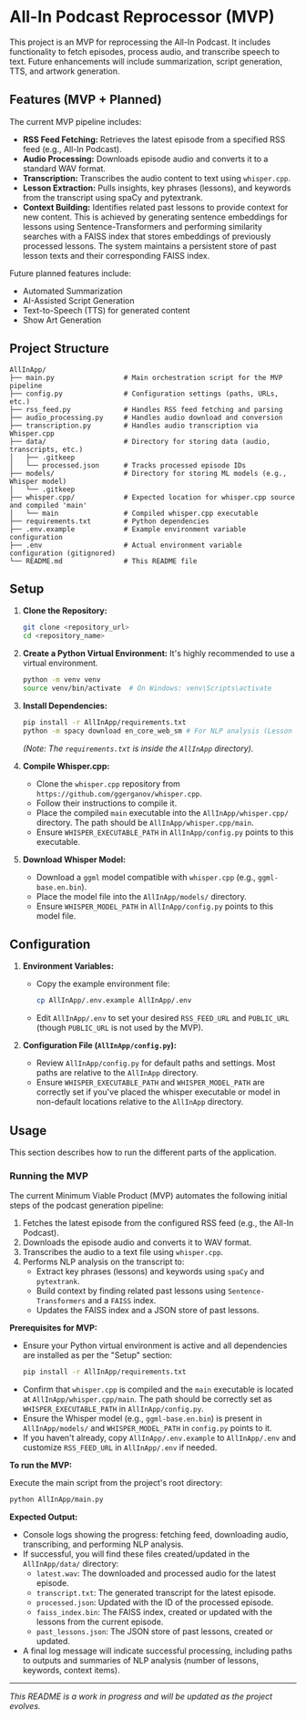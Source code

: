 # All-In Podcast Reprocessor (MVP)

This project is an MVP for reprocessing the All-In Podcast. It includes functionality to fetch episodes, process audio, and transcribe speech to text. Future enhancements will include summarization, script generation, TTS, and artwork generation.

## Features (MVP + Planned)

The current MVP pipeline includes:
*   **RSS Feed Fetching:** Retrieves the latest episode from a specified RSS feed (e.g., All-In Podcast).
*   **Audio Processing:** Downloads episode audio and converts it to a standard WAV format.
*   **Transcription:** Transcribes the audio content to text using `whisper.cpp`.
*   **Lesson Extraction:** Pulls insights, key phrases (lessons), and keywords from the transcript using spaCy and pytextrank.
*   **Context Building:** Identifies related past lessons to provide context for new content. This is achieved by generating sentence embeddings for lessons using Sentence-Transformers and performing similarity searches with a FAISS index that stores embeddings of previously processed lessons. The system maintains a persistent store of past lesson texts and their corresponding FAISS index.

Future planned features include:
*   Automated Summarization
*   AI-Assisted Script Generation
*   Text-to-Speech (TTS) for generated content
*   Show Art Generation

## Project Structure

```
AllInApp/
├── main.py                 # Main orchestration script for the MVP pipeline
├── config.py               # Configuration settings (paths, URLs, etc.)
├── rss_feed.py             # Handles RSS feed fetching and parsing
├── audio_processing.py     # Handles audio download and conversion
├── transcription.py        # Handles audio transcription via Whisper.cpp
├── data/                   # Directory for storing data (audio, transcripts, etc.)
│   ├── .gitkeep
│   └── processed.json      # Tracks processed episode IDs
├── models/                 # Directory for storing ML models (e.g., Whisper model)
│   └── .gitkeep
├── whisper.cpp/            # Expected location for whisper.cpp source and compiled 'main'
│   └── main                # Compiled whisper.cpp executable
├── requirements.txt        # Python dependencies
├── .env.example            # Example environment variable configuration
├── .env                    # Actual environment variable configuration (gitignored)
└── README.md               # This README file
```

## Setup

1.  **Clone the Repository:**
    ```bash
    git clone <repository_url>
    cd <repository_name>
    ```

2.  **Create a Python Virtual Environment:**
    It's highly recommended to use a virtual environment.
    ```bash
    python -m venv venv
    source venv/bin/activate  # On Windows: venv\Scripts\activate
    ```

3.  **Install Dependencies:**
    ```bash
    pip install -r AllInApp/requirements.txt
    python -m spacy download en_core_web_sm # For NLP analysis (Lesson Extraction)
    ```
    *(Note: The `requirements.txt` is inside the `AllInApp` directory).*

4.  **Compile Whisper.cpp:**
    - Clone the `whisper.cpp` repository from `https://github.com/ggerganov/whisper.cpp`.
    - Follow their instructions to compile it.
    - Place the compiled `main` executable into the `AllInApp/whisper.cpp/` directory. The path should be `AllInApp/whisper.cpp/main`.
    - Ensure `WHISPER_EXECUTABLE_PATH` in `AllInApp/config.py` points to this executable.

5.  **Download Whisper Model:**
    - Download a `ggml` model compatible with `whisper.cpp` (e.g., `ggml-base.en.bin`).
    - Place the model file into the `AllInApp/models/` directory.
    - Ensure `WHISPER_MODEL_PATH` in `AllInApp/config.py` points to this model file.

## Configuration

1.  **Environment Variables:**
    - Copy the example environment file:
      ```bash
      cp AllInApp/.env.example AllInApp/.env
      ```
    - Edit `AllInApp/.env` to set your desired `RSS_FEED_URL` and `PUBLIC_URL` (though `PUBLIC_URL` is not used by the MVP).

2.  **Configuration File (`AllInApp/config.py`):**
    - Review `AllInApp/config.py` for default paths and settings. Most paths are relative to the `AllInApp` directory.
    - Ensure `WHISPER_EXECUTABLE_PATH` and `WHISPER_MODEL_PATH` are correctly set if you've placed the whisper executable or model in non-default locations relative to the `AllInApp` directory.

## Usage

This section describes how to run the different parts of the application.

### Running the MVP

The current Minimum Viable Product (MVP) automates the following initial steps of the podcast generation pipeline:
1.  Fetches the latest episode from the configured RSS feed (e.g., the All-In Podcast).
2.  Downloads the episode audio and converts it to WAV format.
3.  Transcribes the audio to a text file using `whisper.cpp`.
4.  Performs NLP analysis on the transcript to:
    *   Extract key phrases (lessons) and keywords using `spaCy` and `pytextrank`.
    *   Build context by finding related past lessons using `Sentence-Transformers` and a `FAISS` index.
    *   Updates the FAISS index and a JSON store of past lessons.

**Prerequisites for MVP:**

*   Ensure your Python virtual environment is active and all dependencies are installed as per the "Setup" section:
    ```bash
    pip install -r AllInApp/requirements.txt
    ```
*   Confirm that `whisper.cpp` is compiled and the `main` executable is located at `AllInApp/whisper.cpp/main`. The path should be correctly set as `WHISPER_EXECUTABLE_PATH` in `AllInApp/config.py`.
*   Ensure the Whisper model (e.g., `ggml-base.en.bin`) is present in `AllInApp/models/` and `WHISPER_MODEL_PATH` in `config.py` points to it.
*   If you haven't already, copy `AllInApp/.env.example` to `AllInApp/.env` and customize `RSS_FEED_URL` in `AllInApp/.env` if needed.

**To run the MVP:**

Execute the main script from the project's root directory:
```bash
python AllInApp/main.py
```

**Expected Output:**

*   Console logs showing the progress: fetching feed, downloading audio, transcribing, and performing NLP analysis.
*   If successful, you will find these files created/updated in the `AllInApp/data/` directory:
    *   `latest.wav`: The downloaded and processed audio for the latest episode.
    *   `transcript.txt`: The generated transcript for the latest episode.
    *   `processed.json`: Updated with the ID of the processed episode.
    *   `faiss_index.bin`: The FAISS index, created or updated with the lessons from the current episode.
    *   `past_lessons.json`: The JSON store of past lessons, created or updated.
*   A final log message will indicate successful processing, including paths to outputs and summaries of NLP analysis (number of lessons, keywords, context items).

---
*This README is a work in progress and will be updated as the project evolves.*
